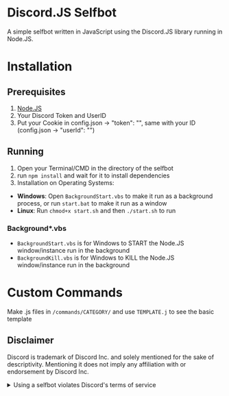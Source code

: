 # Discord.JS Selfbot
A simple selfbot written in JavaScript using the Discord.JS library running in Node.JS.


# Installation
## Prerequisites
1. [Node.JS](https://nodejs.org)
2. Your Discord Token and UserID
3. Put your Cookie in config.json -> "token": "<token here>", same with your ID (config.json -> "userId": "<id here>")

## Running
1. Open your Terminal/CMD in the directory of the selfbot
2. run `npm install` and wait for it to install dependencies
3. Installation on Operating Systems:
  - **Windows**: Open `BackgroundStart.vbs` to make it run as a background process, or run `start.bat` to make it run as a window
  - **Linux**: Run `chmod+x start.sh` and then `./start.sh` to run

### Background*.vbs
- `BackgroundStart.vbs` is for Windows to START the Node.JS window/instance run in the background
- `BackgroundKill.vbs` is for Windows to KILL the Node.JS window/instance run in the background

# Custom Commands
Make .js files in `/commands/CATEGORY/` and use `TEMPLATE.j` to see the basic template


## Disclaimer

Discord is trademark of Discord Inc. and solely mentioned for the sake of descriptivity.
Mentioning it does not imply any affiliation with or endorsement by Discord Inc.
<details>
<summary>Using a selfbot violates Discord's terms of service</summary>

Selfbots are against Discord’s Terms of Service.

However, Discord is pretty indifferent about them and there are no known cases of users getting banned for using selfbots! So you should generally be fine if you don’t use plugins that implement abusive behaviour. But no worries, all inbuilt commands are safe to use!

Regardless, if your account is essential to you and getting disabled would be a disaster for you, you should probably not use this, just to be safe

Additionally, make sure not to use the selfbot in a server where you might get banned for it

</details>

